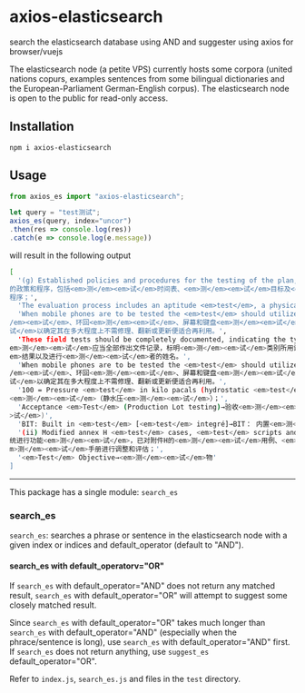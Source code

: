 # axios-elasticsearch
search the elasticsearch database using AND and suggester using axios for browser/vuejs

The elasticsearch node (a petite VPS) currently hosts some corpora (united nations copurs, examples sentences from some bilingual dictionaries and the European-Parliament German-English corpus). The elasticsearch node is open to the public for read-only access.

## Installation
`npm i axios-elasticsearch `

## Usage

```js
from axios_es import "axios-elasticsearch";

let query = "test测试";
axios_es(query, index="uncor")
.then(res => console.log(res))
.catch(e => console.log(e.message))

```
will result in the following output
```bash
[
  '(g) Established policies and procedures for the testing of the plan, including <em>test</em> schedules, <em>test</em> objectives and <em>test</em> review procedures;→(g) 规定<em>测</em><em>试</em>计划
的政策和程序，包括<em>测</em><em>试</em>时间表、<em>测</em><em>试</em>目标及<em>测</em><em>试</em>审查
程序；',
  'The evaluation process includes an aptitude <em>test</em>, a physical <em>test</em> and an interview.→评价过程包括能力倾向<em>测</em><em>试</em>、体能<em>测</em><em>试</em>和面<em>试</em>。',
  'When mobile phones are to be tested the <em>test</em> should utilize at minimum an "air" or "ping" <em>test</em>, loop-back <em>test</em>, a screen and keypad <em>test</em>, and a battery <em>test</em> to determine to what extent they are suitable for reuse with or without repair, refurbishment or upgrading.→移动电话进行<em>测</em><em>试</em>时，该<em>测</em><em>试</em>应至少进行"空气"或"声脉冲"<em>测<
/em><em>试</em>、环回<em>测</em><em>试</em>、屏幕和键盘<em>测</em><em>试</em>，并进行电池<em>测</em><em>
试</em>以确定其在多大程度上不需修理、翻新或更新便适合再利用。',
  'These field tests should be completely documented, indicating the type of <em>test</em>, equipment utilized, <em>test</em> results and the name of the individual conducting the <em>test</em>.→这些实地<
em>测</em><em>试</em>应当全部作出文件记录，标明<em>测</em><em>试</em>类别所用设备，<em>测</em><em>试</
em>结果以及进行<em>测</em><em>试</em>者的姓名。',
  'When mobile phones are to be tested the <em>test</em> should utilize at minimum an "air" or "ping" <em>test</em>, loop-back <em>test</em>, a screen and keypad <em>test</em>, and a battery <em>test</em> to determine to what extent they are suitable for reuse with or without repair, refurbishment or upgrading.→移动电话进行<em>测</em><em>试</em>时，该<em>测</em><em>试</em>应至少进行"空气"或"声脉冲"<em>测<
/em><em>试</em>、环回<em>测</em><em>试</em>、屏幕和键盘<em>测</em><em>试</em>，并进行电池<em>测</em><em>
试</em>以确定其在多大程度上不需修理、翻新或更新便适合再利用。',
  '100 = Pressure <em>test</em> in kilo pacals (hydrostatic <em>test</em>);→对以公斤计算的货物进行拉力
<em>测</em><em>试</em>（静水压<em>测</em><em>试</em>）；',
  'Acceptance <em>Test</em> (Production Lot testing)→验收<em>测</em><em>试</em>(生产批次<em>测</em><em
>试</em>)',
  'BIT: Built in <em>test</em> [<em>test</em> integré]→BIT： 内置<em>测</em><em>试</em>',
  '(ii) Modified annex H <em>test</em> cases, <em>test</em> scripts and <em>test</em> manuals have been developed and evaluated in order to prepare for functional CSEUR tests;→为了准备对合并的欧洲登记册系
统进行功能<em>测</em><em>试</em>，已对附件H的<em>测</em><em>试</em>用例、<em>测</em><em>试</em>脚本和<e
m>测</em><em>试</em>手册进行调整和评估；',
  '<em>Test</em> Objective→<em>测</em><em>试</em>物'
]
```

---
This package has a single module: `search_es`

### search_es
`search_es`: searches a phrase or sentence in the elasticsearch node with a given index or indices and default_operator (default to "AND").

#### search_es with default_operatorv="OR"
If `search_es` with default_operator="AND" does not return any matched result, `search_es` with default_operator="OR" will attempt to suggest some closely matched result.

Since `search_es` with default_operator="OR" takes much longer than `search_es` with default_operator="AND" (especially when the phrace/sentence is long), use `search_es` with default_operator="AND" first. If `search_es` does not return anything, use `suggest_es` default_operator="OR".

Refer to `index.js`, `search_es.js` and files in the `test` directory.
